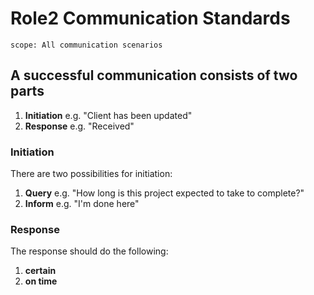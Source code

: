 # Role2 Communication Standards

```text
scope: All communication scenarios
```

## A successful communication consists of two parts

1. **Initiation** e.g. "Client has been updated"
2. **Response** e.g. "Received"

### Initiation

There are two possibilities for initiation:

1. **Query** e.g. "How long is this project expected to take to complete?"
2. **Inform** e.g. "I'm done here"

### Response

The response should do the following:

1. **certain**
2. **on time**
